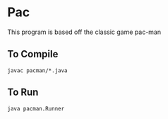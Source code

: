 # Pac
This program is based off the classic game pac-man

## To Compile
`javac pacman/*.java`

## To Run
`java pacman.Runner`
